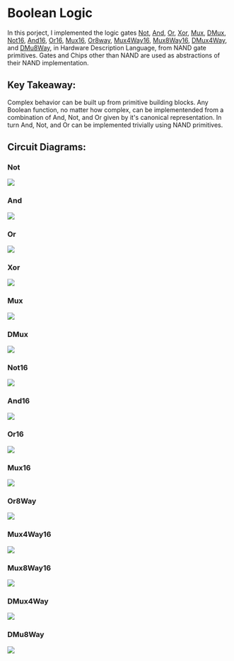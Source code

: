 # Boolean Logic
In this porject, I implemented the logic gates [Not](https://github.com/jordanvieler/The_Elements_of_Computing_Systems/blob/main/Boolean_Logic/Not.hdl), [And](https://github.com/jordanvieler/The_Elements_of_Computing_Systems/blob/main/Boolean_Logic/And.hdl), [Or](https://github.com/jordanvieler/The_Elements_of_Computing_Systems/blob/main/Boolean_Logic/Or.hdl), [Xor](https://github.com/jordanvieler/The_Elements_of_Computing_Systems/blob/main/Boolean_Logic/Xor.hdl), [Mux](https://github.com/jordanvieler/The_Elements_of_Computing_Systems/blob/main/Boolean_Logic/Mux.hdl), [DMux](https://github.com/jordanvieler/The_Elements_of_Computing_Systems/blob/main/Boolean_Logic/DMux.hdl), [Not16](https://github.com/jordanvieler/The_Elements_of_Computing_Systems/blob/main/Boolean_Logic/Not16.hdl), [And16](https://github.com/jordanvieler/The_Elements_of_Computing_Systems/blob/main/Boolean_Logic/And16.hdl), [Or16](https://github.com/jordanvieler/The_Elements_of_Computing_Systems/blob/main/Boolean_Logic/Or16.hdl), [Mux16](https://github.com/jordanvieler/The_Elements_of_Computing_Systems/blob/main/Boolean_Logic/Mux16.hdl), [Or8way](https://github.com/jordanvieler/The_Elements_of_Computing_Systems/blob/main/Boolean_Logic/Or8Way.hdl), [Mux4Way16](https://github.com/jordanvieler/The_Elements_of_Computing_Systems/blob/main/Boolean_Logic/Mux4Way16.hdl), [Mux8Way16](https://github.com/jordanvieler/The_Elements_of_Computing_Systems/blob/main/Boolean_Logic/Mux8Way16.hdl), [DMux4Way](https://github.com/jordanvieler/The_Elements_of_Computing_Systems/blob/main/Boolean_Logic/DMux4Way.hdl), and [DMu8Way](https://github.com/jordanvieler/The_Elements_of_Computing_Systems/blob/main/Boolean_Logic/DMux8Way.hdl), in 
Hardware Description Language, from NAND gate primitives. Gates and Chips other than NAND are used as abstractions of their NAND implementation.

## Key Takeaway:
Complex behavior can be built up from primitive building blocks. Any Boolean function, no matter how complex, can be implementended from a combination of And, Not, 
and Or given by it's canonical representation. In turn And, Not, and Or can be implemented trivially using NAND primitives.

## Circuit Diagrams:

### Not
![](https://github.com/jordanvieler/The_Elements_of_Computing_Systems/blob/main/Boolean_Logic/Images/Not.png)
### And
![](https://github.com/jordanvieler/The_Elements_of_Computing_Systems/blob/main/Boolean_Logic/Images/And.png)
### Or
![](https://github.com/jordanvieler/The_Elements_of_Computing_Systems/blob/main/Boolean_Logic/Images/Or.png)
### Xor
![](https://github.com/jordanvieler/The_Elements_of_Computing_Systems/blob/main/Boolean_Logic/Images/Xor.png)
### Mux
![](https://github.com/jordanvieler/The_Elements_of_Computing_Systems/blob/main/Boolean_Logic/Images/Mux.png)
### DMux
![](https://github.com/jordanvieler/The_Elements_of_Computing_Systems/blob/main/Boolean_Logic/Images/DMux.png)
### Not16
![](https://github.com/jordanvieler/The_Elements_of_Computing_Systems/blob/main/Boolean_Logic/Images/Not16.png)
### And16
![](https://github.com/jordanvieler/The_Elements_of_Computing_Systems/blob/main/Boolean_Logic/Images/And16.png)
### Or16
![](https://github.com/jordanvieler/The_Elements_of_Computing_Systems/blob/main/Boolean_Logic/Images/Or16.png)
### Mux16
![](https://github.com/jordanvieler/The_Elements_of_Computing_Systems/blob/main/Boolean_Logic/Images/Mux16.png)
### Or8Way
![](https://github.com/jordanvieler/The_Elements_of_Computing_Systems/blob/main/Boolean_Logic/Images/Or8Way.png)
### Mux4Way16
![](https://github.com/jordanvieler/The_Elements_of_Computing_Systems/blob/main/Boolean_Logic/Images/Mux4Way16.png)
### Mux8Way16
![](https://github.com/jordanvieler/The_Elements_of_Computing_Systems/blob/main/Boolean_Logic/Images/Mux8Way16.png)
### DMux4Way
![](https://github.com/jordanvieler/The_Elements_of_Computing_Systems/blob/main/Boolean_Logic/Images/DMux4Way.png)
### DMu8Way
![](https://github.com/jordanvieler/The_Elements_of_Computing_Systems/blob/main/Boolean_Logic/Images/DMux8Way.png)
